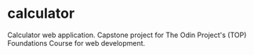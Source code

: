 # calculator
Calculator web application. Capstone project for The Odin Project's (TOP) Foundations Course for web development.
